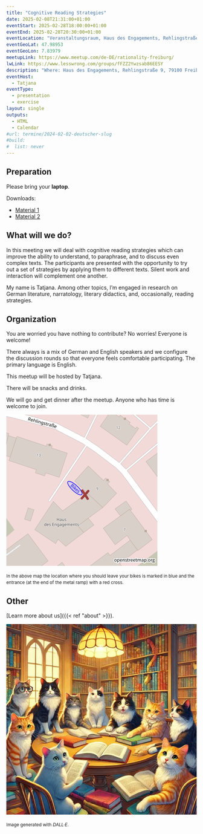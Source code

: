 ```yaml
---
title: "Cognitive Reading Strategies"
date: 2025-02-08T21:31:00+01:00
eventStart: 2025-02-28T18:00:00+01:00
eventEnd: 2025-02-28T20:30:00+01:00
eventLocation: "Veranstaltungsraum, Haus des Engagements, Rehlingstraße 9, 79100 Freiburg"
eventGeoLat: 47.98953
eventGeoLon: 7.83979
meetupLink: https://www.meetup.com/de-DE/rationality-freiburg/
lwLink: https://www.lesswrong.com/groups/fFZZ2Ywzsab86EESY
description: "Where: Haus des Engagements, Rehlingstraße 9, 79100 Freiburg. When: Friday, February 28th 2025 at 18:00 hours CET."
eventHost:
  - Tatjana
eventType:
  - presentation
  - exercise
layout: single
outputs:
  - HTML
  - Calendar
#url: termine/2024-02-02-deutscher-slug
#build:
#  list: never
---
```


## Preparation

Please bring your **laptop**.

Downloads:
* [Material 1](<Material 1.pdf>)
* [Material 2](<Material 2.pdf>)


## What will we do?

In this meeting we will deal with cognitive reading strategies which can
improve the ability to understand, to paraphrase, and to discuss even complex
texts. The participants are presented with the opportunity to try out a set of
strategies by applying them to different texts. Silent work and interaction
will complement one another.

My name is Tatjana. Among other topics, I’m engaged in research on German
literature, narratology, literary didactics, and, occasionally, reading
strategies.


## Organization

You are worried you have nothing to contribute? No worries! Everyone is
welcome!

There always is a mix of German and English speakers and we configure the
discussion rounds so that everyone feels comfortable participating. The primary
language is English.

This meetup will be hosted by Tatjana.

There will be snacks and drinks.

We will go and get dinner after the meetup. Anyone who has time is welcome to
join.

![Location (Veranstaltungsraum, Haus des Engagements)](/images/hde-new-building-2.png)

<small>In the above map the location where you should leave your bikes is marked
in blue and the entrance (at the end of the metal ramp) with a red cross.</small>


## Other

[Learn more about us]({{< ref "about" >}}).

![Group of cats applying cognitive reading strategies](cover.webp "Group of cats applying cognitive reading strategies")

<small>Image generated with _DALL·E_.</small>
